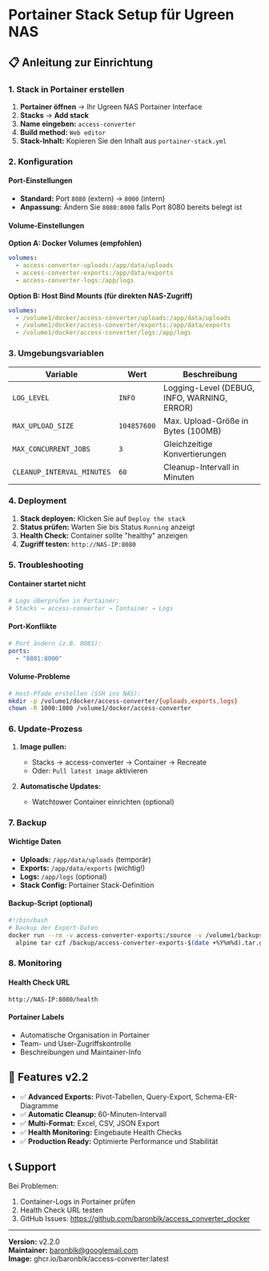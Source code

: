 # Portainer Stack Setup für Ugreen NAS

## 📋 Anleitung zur Einrichtung

### 1. Stack in Portainer erstellen

1. **Portainer öffnen** → Ihr Ugreen NAS Portainer Interface
2. **Stacks** → **Add stack**
3. **Name eingeben:** `access-converter`
4. **Build method:** `Web editor`
5. **Stack-Inhalt:** Kopieren Sie den Inhalt aus `portainer-stack.yml`

### 2. Konfiguration

#### Port-Einstellungen
- **Standard:** Port `8080` (extern) → `8000` (intern)
- **Anpassung:** Ändern Sie `8080:8000` falls Port 8080 bereits belegt ist

#### Volume-Einstellungen
**Option A: Docker Volumes (empfohlen)**
```yaml
volumes:
  - access-converter-uploads:/app/data/uploads
  - access-converter-exports:/app/data/exports
  - access-converter-logs:/app/logs
```

**Option B: Host Bind Mounts (für direkten NAS-Zugriff)**
```yaml
volumes:
  - /volume1/docker/access-converter/uploads:/app/data/uploads
  - /volume1/docker/access-converter/exports:/app/data/exports
  - /volume1/docker/access-converter/logs:/app/logs
```

### 3. Umgebungsvariablen

| Variable | Wert | Beschreibung |
|----------|------|--------------|
| `LOG_LEVEL` | `INFO` | Logging-Level (DEBUG, INFO, WARNING, ERROR) |
| `MAX_UPLOAD_SIZE` | `104857600` | Max. Upload-Größe in Bytes (100MB) |
| `MAX_CONCURRENT_JOBS` | `3` | Gleichzeitige Konvertierungen |
| `CLEANUP_INTERVAL_MINUTES` | `60` | Cleanup-Intervall in Minuten |

### 4. Deployment

1. **Stack deployen:** Klicken Sie auf `Deploy the stack`
2. **Status prüfen:** Warten Sie bis Status `Running` anzeigt
3. **Health Check:** Container sollte "healthy" anzeigen
4. **Zugriff testen:** `http://NAS-IP:8080`

### 5. Troubleshooting

#### Container startet nicht
```bash
# Logs überprüfen in Portainer:
# Stacks → access-converter → Container → Logs
```

#### Port-Konflikte
```yaml
# Port ändern (z.B. 8081):
ports:
  - "8081:8000"
```

#### Volume-Probleme
```bash
# Host-Pfade erstellen (SSH ins NAS):
mkdir -p /volume1/docker/access-converter/{uploads,exports,logs}
chown -R 1000:1000 /volume1/docker/access-converter
```

### 6. Update-Prozess

1. **Image pullen:**
   - Stacks → access-converter → Container → Recreate
   - Oder: `Pull latest image` aktivieren

2. **Automatische Updates:**
   - Watchtower Container einrichten (optional)

### 7. Backup

#### Wichtige Daten
- **Uploads:** `/app/data/uploads` (temporär)
- **Exports:** `/app/data/exports` (wichtig!)
- **Logs:** `/app/logs` (optional)
- **Stack Config:** Portainer Stack-Definition

#### Backup-Script (optional)
```bash
#!/bin/bash
# Backup der Export-Daten
docker run --rm -v access-converter-exports:/source -v /volume1/backups:/backup \
  alpine tar czf /backup/access-converter-exports-$(date +%Y%m%d).tar.gz -C /source .
```

### 8. Monitoring

#### Health Check URL
```
http://NAS-IP:8080/health
```

#### Portainer Labels
- Automatische Organisation in Portainer
- Team- und User-Zugriffskontrolle
- Beschreibungen und Maintainer-Info

## 🚀 Features v2.2

- ✅ **Advanced Exports:** Pivot-Tabellen, Query-Export, Schema-ER-Diagramme
- ✅ **Automatic Cleanup:** 60-Minuten-Intervall
- ✅ **Multi-Format:** Excel, CSV, JSON Export
- ✅ **Health Monitoring:** Eingebaute Health Checks
- ✅ **Production Ready:** Optimierte Performance und Stabilität

## 📞 Support

Bei Problemen:
1. Container-Logs in Portainer prüfen
2. Health Check URL testen
3. GitHub Issues: https://github.com/baronblk/access_converter_docker

---
**Version:** v2.2.0  
**Maintainer:** baronblk@googlemail.com  
**Image:** ghcr.io/baronblk/access-converter:latest
